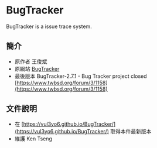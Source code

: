 # BugTracker

BugTracker is a issue trace system.

## 簡介
* 原作者 王俊斌
* 原網站 [BugTracker](http://www.twbsd.org/)
* 最後版本 BugTracker-2.7.1 - Bug Tracker project closed [https://www.twbsd.org/forum/3/1158](https://www.twbsd.org/forum/3/1158)

## 文件說明
* 在 [https://vul3yo6.github.io/BugTracker/](https://vul3yo6.github.io/BugTracker/) 取得本件最新版本
* 維護 Ken Tseng

